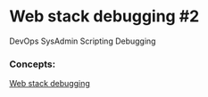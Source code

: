 # Web stack debugging #2
DevOps
SysAdmin
Scripting
Debugging

### Concepts:
[Web stack debugging](https://intranet.alxswe.com/concepts/68)


